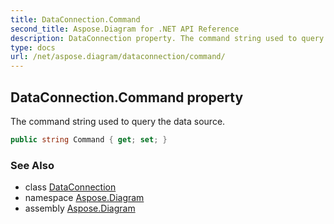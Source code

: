 ```yaml
---
title: DataConnection.Command
second_title: Aspose.Diagram for .NET API Reference
description: DataConnection property. The command string used to query the data source
type: docs
url: /net/aspose.diagram/dataconnection/command/
---
```

## DataConnection.Command property

The command string used to query the data source.

```csharp
public string Command { get; set; }
```

### See Also

* class [DataConnection](../)
* namespace [Aspose.Diagram](../../dataconnection/)
* assembly [Aspose.Diagram](../../../)


